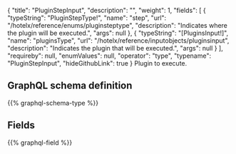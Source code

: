 {
  "title": "PluginStepInput",
  "description": "",
  "weight": 1,
  "fields": [
    {
      "typeString": "PluginStepType!",
      "name": "step",
      "url": "/hotelx/reference/enums/pluginsteptype",
      "description": "Indicates where the plugin will be executed.",
      "args": null
    },
    {
      "typeString": "[PluginsInput!]",
      "name": "pluginsType",
      "url": "/hotelx/reference/inputobjects/pluginsinput",
      "description": "Indicates the plugin that will be executed.",
      "args": null
    }
  ],
  "requireby": null,
  "enumValues": null,
  "operator": "type",
  "typename": "PluginStepInput",
  "hideGithubLink": true
}
Plugin to execute.
## GraphQL schema definition

{{% graphql-schema-type %}}

## Fields

{{% graphql-field %}}
